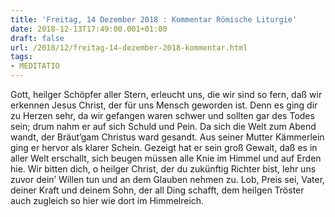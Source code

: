 ```yaml
---
title: 'Freitag, 14 Dezember 2018 : Kommentar Römische Liturgie'
date: 2018-12-13T17:49:00.001+01:00
draft: false
url: /2018/12/freitag-14-dezember-2018-kommentar.html
tags: 
- MEDITATIO
---
```


Gott, heilger Schöpfer aller Stern, erleucht uns, die wir sind so fern, daß wir erkennen Jesus Christ, der für uns Mensch geworden ist. Denn es ging dir zu Herzen sehr, da wir gefangen waren schwer und sollten gar des Todes sein; drum nahm er auf sich Schuld und Pein. Da sich die Welt zum Abend wandt, der Bräut’gam Christus ward gesandt. Aus seiner Mutter Kämmerlein ging er hervor als klarer Schein. Gezeigt hat er sein groß Gewalt, daß es in aller Welt erschallt, sich beugen müssen alle Knie im Himmel und auf Erden hie. Wir bitten dich, o heilger Christ, der du zukünftig Richter bist, lehr uns zuvor dein’ Willen tun und an dem Glauben nehmen zu. Lob, Preis sei, Vater, deiner Kraft und deinem Sohn, der all Ding schafft, dem heilgen Tröster auch zugleich so hier wie dort im Himmelreich.